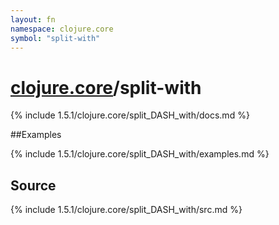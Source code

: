 ```yaml
---
layout: fn
namespace: clojure.core
symbol: "split-with"
---
```


# [clojure.core](../)/split-with

{% include 1.5.1/clojure.core/split_DASH_with/docs.md %}

##Examples

{% include 1.5.1/clojure.core/split_DASH_with/examples.md %}
## Source
{% include 1.5.1/clojure.core/split_DASH_with/src.md %}

